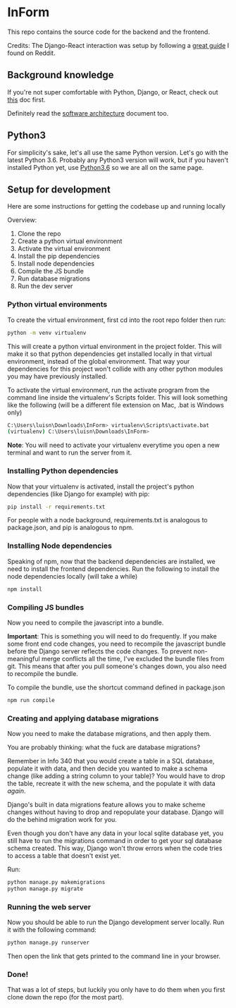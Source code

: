 # InForm

This repo contains the source code for the backend and the frontend.

Credits: The Django-React interaction was setup by following a [great guide](http://geezhawk.github.io/using-react-with-django-rest-framework) I found on Reddit.

## Background knowledge

If you're not super comfortable with Python, Django, or React, check out [this](docs/learning.md) doc first.

Definitely read the [software architecture](docs/architecture.md) document too.

## Python3

For simplicity's sake, let's all use the same Python version. Let's go with the latest Python 3.6. Probably any Python3 version will work, but if you haven't installed Python yet, use [Python3.6](https://www.python.org/downloads/release/python-360/) so we are all on the same page.

## Setup for development

Here are some instructions for getting the codebase up and running locally

Overview:

1. Clone the repo
2. Create a python virtual environment
3. Activate the virtual environment
3. Install the pip dependencies
4. Install node dependencies
5. Compile the JS bundle
5. Run database migrations
6. Run the dev server

### Python virtual environments

To create the virtual environment, first cd into the root repo folder then run:

```bash
python -m venv virtualenv
```

This will create a python virtual environment in the project folder. This will make it so that python dependencies get installed locally in that virtual environment, instead of the global environment. That way your dependencies for this project won't collide with any other python modules you may have previously installed.

To activate the virtual environment, run the activate program from the command line inside the virtualenv's Scripts folder. This will look something like the following (will be a different file extension on Mac, .bat is Windows only)

```bash
C:\Users\luisn\Downloads\InForm> virtualenv\Scripts\activate.bat
(virtualenv) C:\Users\luisn\Downloads\InForm> 
```
**Note**: You will need to activate your virtualenv everytime you open a new terminal and want to run the server from it.

### Installing Python dependencies

Now that your virtualenv is activated, install the project's python dependencies (like Django for example) with pip:

```bash
pip install -r requirements.txt
```

For people with a node background, requirements.txt is analogous to package.json, and pip is analogous to npm.

### Installing Node dependencies

Speaking of npm, now that the backend dependencies are installed, we need to install the frontend dependencies. Run the following to install the node dependencies locally (will take a while)

```bash
npm install
```

### Compiling JS bundles

Now you need to compile the javascript into a bundle.

**Important**:  This is something you will need to do frequently. If you make some front end code changes, you need to recompile the javascript bundle before the Django server reflects the code changes. To prevent non-meaningful merge conflicts all the time, I've excluded the bundle files from git. This means that after you pull someone's changes down, you also need to recompile the bundle.

To compile the bundle, use the shortcut command defined in package.json

```bash
npm run compile
```

### Creating and applying database migrations

Now you need to make the database migrations, and then apply them.

You are probably thinking: what the fuck are database migrations?

Remember in Info 340 that you would create a table in a SQL database, populate it with data, and then decide you wanted to make a schema change (like adding a string column to your table)? You would have to drop the table, recreate it with the new schema, and the populate it with data *again*.

Django's built in data migrations feature allows you to make scheme changes without having to drop and repopulate your database. Django will do the behind migration work for you.

Even though you don't have any data in your local sqlite database yet, you still have to run the migrations command in order to get your sql database schema created. This way, Django won't throw errors when the code tries to access a table that doesn't exist yet.

Run:

```bash
python manage.py makemigrations
python manage.py migrate
```

### Running the web server

Now you should be able to run the Django development server locally. Run it with the following command:

```bash
python manage.py runserver
```

Then open the link that gets printed to the command line in your browser.

### Done!

That was a lot of steps, but luckily you only have to do them when you first clone down the repo (for the most part).